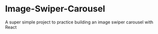 # Image-Swiper-Carousel
A super simple project to practice building an image swiper carousel with React
